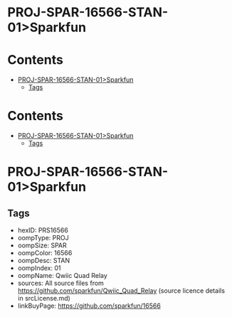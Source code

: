 
PROJ-SPAR-16566-STAN-01>Sparkfun
================================

Contents
========

* [PROJ-SPAR-16566-STAN-01>Sparkfun](#proj-spar-16566-stan-01sparkfun)
	* [Tags](#tags)

Contents
========

* [PROJ-SPAR-16566-STAN-01>Sparkfun](#proj-spar-16566-stan-01sparkfun)
	* [Tags](#tags)

# PROJ-SPAR-16566-STAN-01>Sparkfun

## Tags

- hexID: PRS16566
- oompType: PROJ
- oompSize: SPAR
- oompColor: 16566
- oompDesc: STAN
- oompIndex: 01
- oompName: Qwiic Quad Relay
- sources: All source files from https://github.com/sparkfun/Qwiic_Quad_Relay (source licence details in srcLicense.md)
- linkBuyPage: https://github.com/sparkfun/16566
